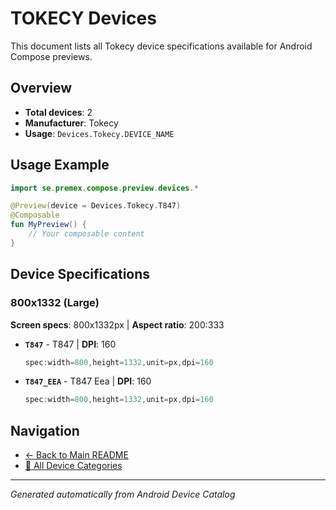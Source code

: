 # TOKECY Devices

This document lists all Tokecy device specifications available for Android Compose previews.

## Overview

- **Total devices**: 2
- **Manufacturer**: Tokecy
- **Usage**: `Devices.Tokecy.DEVICE_NAME`

## Usage Example

```kotlin
import se.premex.compose.preview.devices.*

@Preview(device = Devices.Tokecy.T847)
@Composable
fun MyPreview() {
    // Your composable content
}
```

## Device Specifications

### 800x1332 (Large)

**Screen specs**: 800x1332px | **Aspect ratio**: 200:333

- **`T847`** - T847 | **DPI**: 160
  ```kotlin
  spec:width=800,height=1332,unit=px,dpi=160
  ```

- **`T847_EEA`** - T847 Eea | **DPI**: 160
  ```kotlin
  spec:width=800,height=1332,unit=px,dpi=160
  ```

## Navigation

- [← Back to Main README](../../README.md)
- [📱 All Device Categories](../README.md)

---
*Generated automatically from Android Device Catalog*
